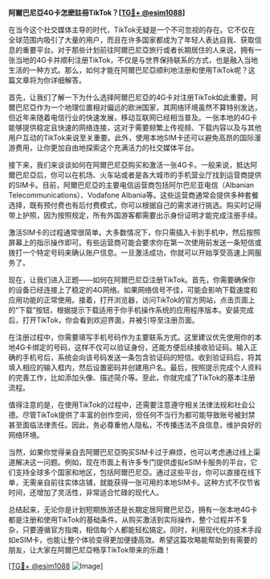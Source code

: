 **阿爾巴尼亞4G卡怎麽註冊TikTok？[[TG💪+ @esim1088](https://t.me/s/esim1088)]**

在当今这个社交媒体主导的时代，TikTok无疑是一个不可忽视的存在。它不仅在全球范围内吸引了大量的用户，而且在许多国家都成为了年轻人表达自我、获取信息的重要平台。对于那些计划前往阿爾巴尼亞旅行或者长期居住的人来说，拥有一张当地的4G卡并顺利注册TikTok，不仅是与世界保持联系的方式，也是融入当地生活的一种方式。那么，如何才能在阿爾巴尼亞顺利地注册和使用TikTok呢？这篇文章将为你详细解答。

首先，让我们了解一下为什么选择阿爾巴尼亞的4G卡对注册TikTok如此重要。阿爾巴尼亞作为一个地理位置相对偏远的欧洲国家，其网络环境虽然不算特别发达，但近年来随着电信行业的快速发展，移动互联网已经相当普及。一张本地的4G卡能够提供稳定且快速的网络连接，这对于需要频繁上传视频、下载内容以及与其他用户互动的TikTok来说至关重要。此外，使用本地SIM卡还可以避免高昂的国际漫游费用，让你更加自由地探索这个充满活力的社交媒体平台。

接下来，我们来谈谈如何在阿爾巴尼亞购买和激活一张4G卡。一般来说，抵达阿爾巴尼亞后，你可以在机场、火车站或者是各大城市的手机营业厅找到运营商提供的SIM卡。目前，阿爾巴尼亞的主要电信运营商包括阿尔巴尼亚电信（Albanian Telecommunications）、Vodafone Albania等。这些运营商通常会提供多种套餐选择，既有预付费也有后付费模式，你可以根据自己的需求进行挑选。购买时记得带上护照，因为按照规定，所有外国游客都需要出示身份证明才能完成注册手续。

激活SIM卡的过程通常很简单。大多数情况下，你只需插入卡到手机中，然后按照屏幕上的指示操作即可。有些运营商可能会要求你在第一次使用前发送一条短信或拨打一个特定号码来确认账户信息。一旦激活成功，你就可以开始享受高速上网服务了。

现在，让我们进入正题——如何在阿爾巴尼亞注册TikTok。首先，你需要确保你的设备已经连接上了稳定的4G网络。如果网络信号不佳，可能会影响下载速度和应用功能的正常使用。接着，打开浏览器，访问TikTok的官方网站，点击页面上的“下载”按钮，根据提示下载适用于你手机操作系统的应用程序版本。安装完成后，打开TikTok，你会看到欢迎界面，并被引导至注册页面。

在注册过程中，你需要填写手机号码作为主要联系方式。这里建议优先使用你的本地4G卡绑定的号码，这样不仅可以验证身份，还能方便后续接收验证码。输入正确的手机号后，系统会向该号码发送一条包含验证码的短信。收到验证码后，将其填入相应的输入框内，然后设置密码并创建用户名。最后，按照提示完成个人资料的完善工作，比如添加头像、描述简介等。至此，你就完成了TikTok的基本注册流程。

值得注意的是，在使用TikTok的过程中，还需要注意遵守相关法律法规和社会公德。尽管TikTok提供了丰富的创作空间，但任何不当行为都可能导致账号被封禁甚至面临法律责任。因此，务必尊重他人隐私，不传播违法不良信息，维护良好的网络环境。

当然，如果你觉得亲自去阿爾巴尼亞购买SIM卡过于麻烦，也可以考虑通过线上渠道解决这一问题。例如，现在市面上有许多专门提供虚拟eSIM卡服务的平台，它们支持全球多个国家和地区，包括阿爾巴尼亞。通过这些平台，你可以直接在线下单，无需亲自前往实体店铺，就能获得一张可用的本地SIM卡。这种方式不仅节省时间，还增加了灵活性，非常适合忙碌的现代人。

总结起来，无论你是计划短期旅游还是长期定居阿爾巴尼亞，拥有一张本地4G卡都是注册和使用TikTok的基础条件。从购买激活到实际操作，整个过程并不复杂，只要遵循官方指南，相信每个人都能轻松搞定。同时，利用现代化的技术手段如eSIM卡，也能让整个体验变得更加便捷高效。希望这篇攻略能帮助到有需要的朋友，让大家在阿爾巴尼亞畅享TikTok带来的乐趣！

[[TG💪+ @esim1088](https://t.me/s/esim1088) ![Image](https://i.postimg.cc/4NQfJmqS/Snipaste-2025-05-13-00-14-12.png)]